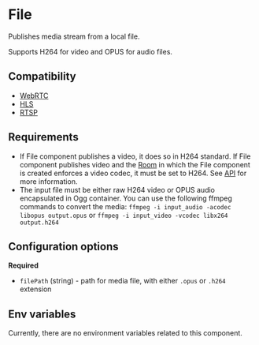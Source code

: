 # File

Publishes media stream from a local file.

Supports H264 for video and OPUS for audio files.

## Compatibility

* [WebRTC](../peers/webrtc.md)
* [HLS](./hls.md)
* [RTSP](./rtsp.md)

## Requirements
* If File component publishes a video, it does so in H264 standard.
  If File component publishes video and the [Room](../../introduction/basic_concepts\#room) in which the File component is created enforces a video codec,
  it must be set to H264.
  See [API](../../for_developers/api_reference/rest_api#tag/room/operation/create_room) for more information.
* The input file must be either raw H264 video or OPUS audio encapsulated in Ogg container.
  You can use the following ffmpeg commands to convert the media: `ffmpeg -i input_audio -acodec libopus output.opus` or `ffmpeg -i input_video -vcodec libx264 output.h264`

## Configuration options

**Required**

* `filePath` (string) - path for media file, with either `.opus` or `.h264` extension

## Env variables

Currently, there are no environment variables related to this component.
